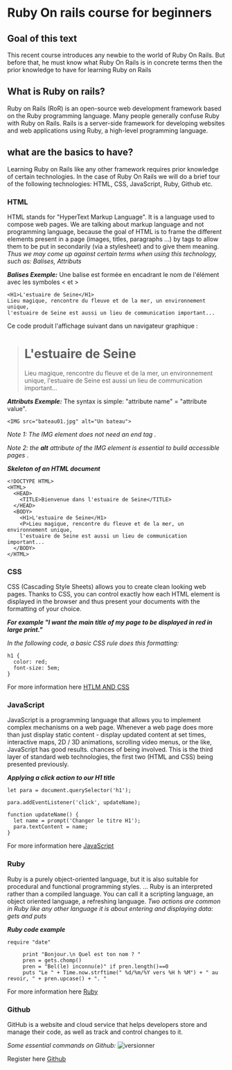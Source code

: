 # Ruby On rails course for beginners

## Goal of this text
This recent course introduces any newbie to the world of Ruby On Rails. But before that, he must know what Ruby On Rails is in concrete terms then the prior knowledge to have for learning Ruby on Rails

## What is Ruby on rails?
Ruby on Rails (RoR) is an open-source web development framework based on the Ruby programming language. Many people generally confuse Ruby with Ruby on Rails. Rails is a server-side framework for developing websites and web applications using Ruby, a high-level programming language.

## what are the basics to have?
Learning Ruby on Rails like any other framework requires prior knowledge of certain technologies. In the case of Ruby On Rails we will do a brief tour of the following technologies: HTML, CSS, JavaScript, Ruby, Github etc.

### HTML
HTML stands for "HyperText Markup Language". It is a language used to compose web pages. We are talking about markup language and not programming language, because the goal of HTML is to frame the different elements present in a page (images, titles, paragraphs ...) by tags to allow them to be put in secondarily (via a stylesheet) and to give them meaning.
*Thus we may come up against certain terms when using this technology, such as: Balises, Attributs*

***Balises Exemple:*** Une balise est formée en encadrant le nom de l'élément avec les symboles < et > 
```
<H1>L'estuaire de Seine</H1>
Lieu magique, rencontre du fleuve et de la mer, un environnement unique,
l'estuaire de Seine est aussi un lieu de communication important... 
```
Ce code produit l'affichage suivant dans un navigateur graphique :


># L'estuaire de Seine
>Lieu magique, rencontre du fleuve et de la mer, un environnement unique, l'estuaire de Seine est aussi un lieu de communication important... 



***Attributs Exemple:*** The syntax is simple: "attribute name" = "attribute value".
```
<IMG src="bateau01.jpg" alt="Un bateau">
```
*Note 1: The IMG element does not need an end tag* .

*Note 2: the **alt** attribute of the IMG element is essential to build accessible pages* .



***Skeleton of an HTML document***
```
<!DOCTYPE HTML>
<HTML>
  <HEAD>
    <TITLE>Bienvenue dans l'estuaire de Seine</TITLE>
  </HEAD>
  <BODY>
    <H1>L'estuaire de Seine</H1>
    <P>Lieu magique, rencontre du fleuve et de la mer, un environnement unique,
    l'estuaire de Seine est aussi un lieu de communication important... 
  </BODY>
</HTML>
```



### CSS

CSS (Cascading Style Sheets) allows you to create clean looking web pages.
Thanks to CSS, you can control exactly how each HTML element is displayed in the browser and thus present your documents with the formatting of your choice.

***For example "I want the main title of my page to be displayed in red in large print."***

*In the following code, a basic CSS rule does this formatting:*
```
h1 {
  color: red;
  font-size: 5em;
}

```

For more information here [HTLM AND CSS](https://www.pierre-giraud.com/html-css-apprendre-coder-cours/)


### JavaScript
JavaScript is a programming language that allows you to implement complex mechanisms on a web page. Whenever a web page does more than just display static content - display updated content at set times, interactive maps, 2D / 3D animations, scrolling video menus, or the like, JavaScript has good results. chances of being involved. This is the third layer of standard web technologies, the first two (HTML and CSS) being presented previously.

***Applying a click action to our H1 title***
```
let para = document.querySelector('h1');

para.addEventListener('click', updateName);

function updateName() {
  let name = prompt('Changer le titre H1');
  para.textContent = name;
}

```

For more information here [JavaScript](https://www.pierre-giraud.com/javascript-apprendre-coder-cours/)

### Ruby
Ruby is a purely object-oriented language, but it is also suitable for procedural and functional programming styles. ... Ruby is an interpreted rather than a compiled language. You can call it a scripting language, an object oriented language, a refreshing language.
*Two actions are common in Ruby like any other language it is about entering and displaying data: gets and puts*


***Ruby code example***
```
require "date"
     
     print "Bonjour.\n Quel est ton nom ? "
     pren = gets.chomp()
     pren = "Bel(le) inconnu(e)" if pren.length()==0
     puts "Le " + Time.now.strftime(" %d/%m/%Y vers %H h %M") + " au revoir, " + pren.upcase() + ". "

```

For more information here [Ruby](https://zestedesavoir.com/tutoriels/634/une-introduction-a-ruby/)


### Github
GitHub is a website and cloud service that helps developers store and manage their code, as well as track and control changes to it.

*Some essential commands on Github:*
![versionner](https://user-images.githubusercontent.com/65257248/146934940-208cb197-c7bb-4056-8aa9-d0f9eb111ca6.png)

Register here [Github](https://github.com)
